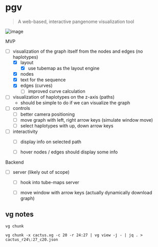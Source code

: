 # pgv

> A web-based, interactive pangenome visualization tool

![image](https://user-images.githubusercontent.com/20177171/222885647-7d64f1c6-8361-4bd2-8611-54921a566c32.png)


MVP

- [ ] visualization of the graph itself from the nodes and edges (no haplotypes)
    - [X] layout
        - [X] use tubemap as the layout engine
    - [X] nodes
    - [X] text for the sequence
    - [X] edges (curves)
        - [ ] improved curve calculation
- [ ] visualization of haplotypes on the z-axis (paths)
    - should be simple to do if we can visualize the graph
- [ ] controls
    - [ ] better camera positioning
    - [ ] move graph with left, right arrow keys (simulate window move)
    - [ ] select haplotypes with up, down arrow keys
- [ ] interactivity
    - [ ] display info on selected path
    - [ ] hover nodes / edges should display some info


Backend

- [ ] server (likely out of scope)
    - [ ] hook into tube-maps server
    - [ ] move window with arrow keys (actually dynamically download graph)


## vg notes

`vg chunk`

```
vg chunk -x cactus.xg -c 20 -r 24:27 | vg view -j - | jq . > cactus_r24\:27_c20.json
```
